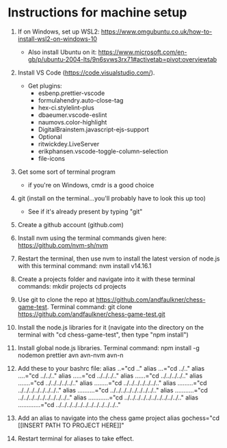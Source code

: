 Instructions for machine setup
==============================
1. If on Windows, set up WSL2: https://www.omgubuntu.co.uk/how-to-install-wsl2-on-windows-10
    -   Also install Ubuntu on it: https://www.microsoft.com/en-gb/p/ubuntu-2004-lts/9n6svws3rx71#activetab=pivot:overviewtab

2. Install VS Code (https://code.visualstudio.com/).
    -   Get plugins:
        -   esbenp.prettier-vscode
        -   formulahendry.auto-close-tag
        -   hex-ci.stylelint-plus
        -   dbaeumer.vscode-eslint
        -   naumovs.color-highlight
        -   DigitalBrainstem.javascript-ejs-support
        -   Optional
        -   ritwickdey.LiveServer
        -   erikphansen.vscode-toggle-column-selection
        -   file-icons

3. Get some sort of terminal program
    -   if you're on Windows, cmdr is a good choice

4. git (install on the terminal...you'll probably have to look this up too)
    -   See if it's already present by typing "git"

5. Create a github account (github.com)

6. Install nvm using the terminal commands given here: https://github.com/nvm-sh/nvm

7. Restart the terminal, then use nvm to install the latest version of node.js with this terminal command:
nvm install v14.16.1

8. Create a projects folder and navigate into it with these terminal commands:
mkdir projects
cd projects

9. Use git to clone the repo at
https://github.com/andfaulkner/chess-game-test. Terminal command:
git clone https://github.com/andfaulkner/chess-game-test.git

10. Install the node.js libraries for it (navigate into the directory on the terminal with "cd chess-game-test", then type "npm install")

11. Install global node.js libraries. Terminal command:
npm install -g nodemon prettier avn avn-nvm avn-n

12. Add these to your bashrc file:
    alias ..="cd .."
    alias ...="cd ../.."
    alias ....="cd ../../.."
    alias .....="cd ../../../.."
    alias ......="cd ../../../../.."
    alias .......="cd ../../../../../.."
    alias ........="cd ../../../../../../.."
    alias .........="cd ../../../../../../../.."
    alias ..........="cd ../../../../../../../../.."
    alias ...........="cd ../../../../../../../../../.."
    alias ............="cd ../../../../../../../../../../.."
    alias .............="cd ../../../../../../../../../../../.."

13. Add an alias to navigate into the chess game project
    alias gochess="cd [[INSERT PATH TO PROJECT HERE]]"

14. Restart terminal for aliases to take effect.

